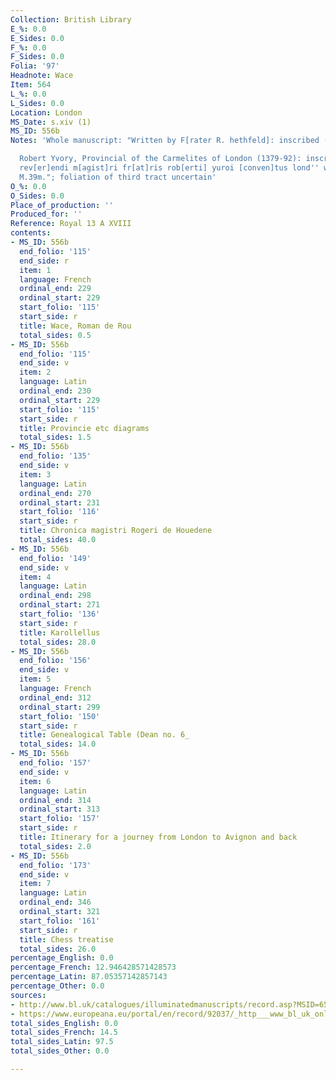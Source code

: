 ```yaml
---
Collection: British Library
E_%: 0.0
E_Sides: 0.0
F_%: 0.0
F_Sides: 0.0
Folia: '97'
Headnote: Wace
Item: 564
L_%: 0.0
L_Sides: 0.0
Location: London
MS_Date: s.xiv (1)
MS_ID: 556b
Notes: 'Whole manuscript: "Written by F[rater R. hethfeld]: inscribed (f. 211).

  Robert Yvory, Provincial of the Carmelites of London (1379-92): inscribed ''De Dono
  rev[er]endi m[agist]ri fr[at]ris rob[erti] yuroi [conven]tus lond'' with pressmark
  M.39m."; foliation of third tract uncertain'
O_%: 0.0
O_Sides: 0.0
Place_of_production: ''
Produced_for: ''
Reference: Royal 13 A XVIII
contents:
- MS_ID: 556b
  end_folio: '115'
  end_side: r
  item: 1
  language: French
  ordinal_end: 229
  ordinal_start: 229
  start_folio: '115'
  start_side: r
  title: Wace, Roman de Rou
  total_sides: 0.5
- MS_ID: 556b
  end_folio: '115'
  end_side: v
  item: 2
  language: Latin
  ordinal_end: 230
  ordinal_start: 229
  start_folio: '115'
  start_side: r
  title: Provincie etc diagrams
  total_sides: 1.5
- MS_ID: 556b
  end_folio: '135'
  end_side: v
  item: 3
  language: Latin
  ordinal_end: 270
  ordinal_start: 231
  start_folio: '116'
  start_side: r
  title: Chronica magistri Rogeri de Houedene
  total_sides: 40.0
- MS_ID: 556b
  end_folio: '149'
  end_side: v
  item: 4
  language: Latin
  ordinal_end: 298
  ordinal_start: 271
  start_folio: '136'
  start_side: r
  title: Karollellus
  total_sides: 28.0
- MS_ID: 556b
  end_folio: '156'
  end_side: v
  item: 5
  language: French
  ordinal_end: 312
  ordinal_start: 299
  start_folio: '150'
  start_side: r
  title: Genealogical Table (Dean no. 6_
  total_sides: 14.0
- MS_ID: 556b
  end_folio: '157'
  end_side: v
  item: 6
  language: Latin
  ordinal_end: 314
  ordinal_start: 313
  start_folio: '157'
  start_side: r
  title: Itinerary for a journey from London to Avignon and back
  total_sides: 2.0
- MS_ID: 556b
  end_folio: '173'
  end_side: v
  item: 7
  language: Latin
  ordinal_end: 346
  ordinal_start: 321
  start_folio: '161'
  start_side: r
  title: Chess treatise
  total_sides: 26.0
percentage_English: 0.0
percentage_French: 12.946428571428573
percentage_Latin: 87.05357142857143
percentage_Other: 0.0
sources:
- http://www.bl.uk/catalogues/illuminatedmanuscripts/record.asp?MSID=6547&CollID=16&NStart=130118
- https://www.europeana.eu/portal/en/record/92037/_http___www_bl_uk_onlinegallery_onlineex_illmanus_roymanucoll_d_zoomify77268_html.html
total_sides_English: 0.0
total_sides_French: 14.5
total_sides_Latin: 97.5
total_sides_Other: 0.0

---
```

